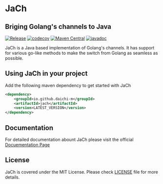 # JaCh
## Briging Golang's channels to Java


[![Release](https://github.com/daichi-m/jach/actions/workflows/maven-release.yml/badge.svg?branch=main)](https://github.com/daichi-m/jach/actions/workflows/maven-release.yml)
[![codecov](https://codecov.io/gh/daichi-m/jach/branch/develop/graph/badge.svg?token=apoq8wGUat)](https://codecov.io/gh/daichi-m/jach)
[![Maven Central](https://img.shields.io/maven-central/v/io.github.daichi-m/jach.svg?label=Maven%20Central)](https://search.maven.org/search?q=g:%22io.github.daichi-m%22%20AND%20a:%22jach%22)
[![javadoc](https://javadoc.io/badge2/io.github.daichi-m/jach/javadoc.svg)](https://javadoc.io/doc/io.github.daichi-m/jach)



JaCh is a Java based implementation of Golang's channels. It has support for various go-like methods
to make the switch from Golang as seamless as possible. 


## Using JaCh in your project

Add the following maven dependency to get started with JaCh
```xml
<dependency>
    <groupId>io.github.daichi-m</groupId>
    <artifactId>jach</artifactId>
    <version>LATEST_VERSION</version>
</dependency>
```

## Documentation
For detailed documentation abount JaCh please visit the official
[Docuementation Page](https://daichi-m.github.io/jach/index)


## License

JaCh is covered under the MIT License. Please check 
[LICENSE](https://github.com/daichi-m/jach/blob/develop/LICENSE) file for more details.